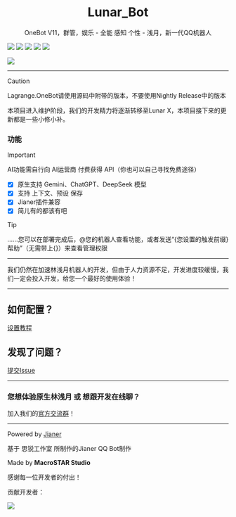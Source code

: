 <p align="center">
  <h1 align="center">Lunar_Bot</h1>
  <p align="center">OneBot V11，群管，娱乐 - 全能 感知 个性 - 浅月，新一代QQ机器人</p>
</p>

![](https://img.shields.io/badge/Python-3.12+-3776AB?style=for-the-badge&logo=Python&logoColor=ffffff)
![](https://img.shields.io/github/stars/MacroSTAR-MS/Lunar_Bot)
![](https://img.shields.io/github/release/MacroSTAR-MS/Lunar_Bot)
![](https://img.shields.io/github/issues/MacroSTAR-Studio/Lunar_Bot?color=F48D73)
![](https://img.shields.io/github/license/MacroSTAR-MS/Lunar_Bot.svg)

![](https://api.moedog.org/count/@MacroSTAR-MS.readme)

----

>[!Caution]
>Lagrange.OneBot请使用源码中附带的版本，不要使用Nightly Release中的版本
>
>本项目进入维护阶段，我们的开发精力将逐渐转移至Lunar X，本项目接下来的更新都是一些小修小补。

### 功能

> [!Important] 
> AI功能需自行向 AI运营商 付费获得 API（你也可以自己寻找免费途径）
- [x] 原生支持 Gemini、ChatGPT、DeepSeek 模型
- [x] 支持 上下文、预设 保存
- [x] Jianer插件兼容
- [x] 简儿有的都该有吧
> [!Tip]
> ……您可以在部署完成后，@您的机器人查看功能，或者发送“{您设置的触发前缀}帮助”（无需带上{}）来查看管理权限
----

我们仍然在加速林浅月机器人的开发，但由于人力资源不足，开发进度较缓慢，我们一定会投入开发，给您一个最好的使用体验！

----

## 如何配置？

[设置教程](https://github.com/MacroSTAR-Studio/Lunar_Bot/wiki/%E8%AE%BE%E7%BD%AE%E6%95%99%E7%A8%8B)

## 发现了问题？

[提交Issue](https://github.com/MacroSTAR-Studio/Lunar_Bot/issues/new)

----

### 您想体验原生林浅月 或 想跟开发在线聊？

加入我们的[官方交流群](https://qm.qq.com/q/BLqAkTczUk)！

----

Powered by [Jianer](https://github.com/SRInternet-Studio/Jianer_QQ_bot)

基于 思锐工作室 所制作的Jianer QQ Bot制作

Made by **MacroSTAR Studio**

感谢每一位开发者的付出！

贡献开发者：

![](https://contrib.rocks/image?repo=MacroSTAR-MS/Lunar_Bot)
